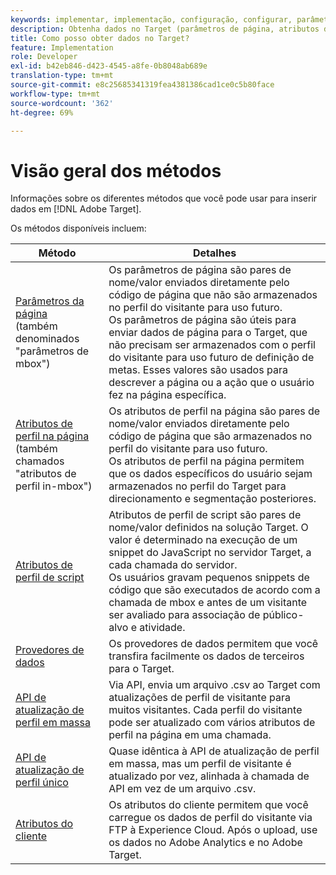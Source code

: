 ```yaml
---
keywords: implementar, implementação, configuração, configurar, parâmetro de página, tomcat, url codificado, atributo de perfil na página, parâmetro mbox, atributos de perfil na página, atributo de perfil de script, API de atualização de perfil em massa, API de atualização de arquivo único, atributos de cliente, provedores de dados, dataprovider, provedor de dados
description: Obtenha dados no Target (parâmetros de página, atributos de perfil, atributos de perfil de script, provedores de dados, APIs de atualização de perfil único e em massa, atributos do cliente).
title: Como posso obter dados no Target?
feature: Implementation
role: Developer
exl-id: b42eb846-d423-4545-a8fe-0b8048ab689e
translation-type: tm+mt
source-git-commit: e8c25685341319fea4381386cad1ce0c5b80face
workflow-type: tm+mt
source-wordcount: '362'
ht-degree: 69%

---
```


# Visão geral dos métodos

Informações sobre os diferentes métodos que você pode usar para inserir dados em [!DNL Adobe Target].

Os métodos disponíveis incluem:

| Método | Detalhes |
| --- | --- |
| [Parâmetros da página](/help/c-implementing-target/c-considerations-before-you-implement-target/c-methods-to-get-data-into-target/page-parameters.md)<br> (também denominados &quot;parâmetros de mbox&quot;) | Os parâmetros de página são pares de nome/valor enviados diretamente pelo código de página que não são armazenados no perfil do visitante para uso futuro.<br>Os parâmetros de página são úteis para enviar dados de página para o Target, que não precisam ser armazenados com o perfil do visitante para uso futuro de definição de metas. Esses valores são usados para descrever a página ou a ação que o usuário fez na página específica. |
| [Atributos de perfil na página](/help/c-implementing-target/c-considerations-before-you-implement-target/c-methods-to-get-data-into-target/in-page-profile-attributes.md)<br> (também chamados &quot;atributos de perfil in-mbox&quot;) | Os atributos de perfil na página são pares de nome/valor enviados diretamente pelo código de página que são armazenados no perfil do visitante para uso futuro.<br>Os atributos de perfil na página permitem que os dados específicos do usuário sejam armazenados no perfil do Target para direcionamento e segmentação posteriores. |
| [Atributos de perfil de script](/help/c-implementing-target/c-considerations-before-you-implement-target/c-methods-to-get-data-into-target/script-profile-attributes.md) | Atributos de perfil de script são pares de nome/valor definidos na solução Target. O valor é determinado na execução de um snippet do JavaScript no servidor Target, a cada chamada do servidor.<br>Os usuários gravam pequenos snippets de código que são executados de acordo com a chamada de mbox e antes de um visitante ser avaliado para associação de público-alvo e atividade. |
| [Provedores de dados](/help/c-implementing-target/c-considerations-before-you-implement-target/c-methods-to-get-data-into-target/data-providers.md) | Os provedores de dados permitem que você transfira facilmente os dados de terceiros para o Target. |
| [API de atualização de perfil em massa](/help/c-implementing-target/c-considerations-before-you-implement-target/c-methods-to-get-data-into-target/bulk-profile-update-api.md) | Via API, envia um arquivo .csv ao Target com atualizações de perfil de visitante para muitos visitantes. Cada perfil do visitante pode ser atualizado com vários atributos de perfil na página em uma chamada. |
| [API de atualização de perfil único](/help/c-implementing-target/c-considerations-before-you-implement-target/c-methods-to-get-data-into-target/single-profile-update-api.md) | Quase idêntica à API de atualização de perfil em massa, mas um perfil de visitante é atualizado por vez, alinhada à chamada de API em vez de um arquivo .csv. |
| [Atributos do cliente](/help/c-implementing-target/c-considerations-before-you-implement-target/c-methods-to-get-data-into-target/customer-attributes.md) | Os atributos do cliente permitem que você carregue os dados de perfil do visitante via FTP à Experience Cloud. Após o upload, use os dados no Adobe Analytics e no Adobe Target. |












